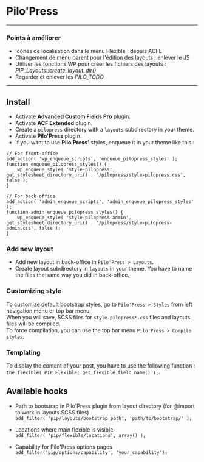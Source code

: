# Pilo'Press

___

### Points à améliorer

- Icônes de localisation dans le menu Flexible : depuis ACFE
- Changement de menu parent pour l'édition des layouts : enlever le JS
- Utiliser les fonctions WP pour créer les fichiers des layouts : _PIP_Layouts::create_layout_dir()_
- Regarder et enlever les _PILO_TODO_

___

## Install

- Activate **Advanced Custom Fields Pro** plugin.
- Activate **ACF Extended** plugin.
- Create a `pilopress` directory with a `layouts` subdirectory in your theme.
- Activate **Pilo'Press** plugin.
- If you want to use **Pilo'Press'** styles, enqueue it in your theme like this :

```
// For front-office
add_action( 'wp_enqueue_scripts', 'enqueue_pilopress_styles' );
function enqueue_pilopress_styles() {
    wp_enqueue_style( 'style-pilopress', get_stylesheet_directory_uri() . '/pilopress/style-pilopress.css', false );
}
 
// For back-office
add_action( 'admin_enqueue_scripts', 'admin_enqueue_pilopress_styles' );
function admin_enqueue_pilopress_styles() {
    wp_enqueue_style( 'style-pilopress-admin', get_stylesheet_directory_uri() . '/pilopress/style-pilopress-admin.css', false );
}
```

### Add new layout

- Add new layout in back-office in `Pilo'Press > Layouts`.
- Create layout subdirectory in `layouts` in your theme. You have to name the files the same way you did in back-office.

### Customizing style

To customize default bootstrap styles, go to `Pilo'Press > Styles` from left navigation menu or top bar menu.  
When you will save, SCSS files for `style-pilopress*.css` files and layouts files will be compiled.  
To force compilation, you can use the top bar menu `Pilo'Press > Compile styles`.

### Templating

To display the content of your post, you have to use the following function : `the_flexible( PIP_Flexible::get_flexible_field_name() );`.

## Available hooks

- Path to bootstrap in Pilo'Press plugin from layout directory (for @import to work in layouts SCSS files)  
`add_filter( 'pip/layouts/bootstrap_path', 'path/to/bootstrap/' );`

- Locations where main flexible is visible  
`add_filter( 'pip/flexible/locations', array() );`

- Capability for Pilo'Press options pages  
`add_filter('pip/options/capability', 'your_capability');`